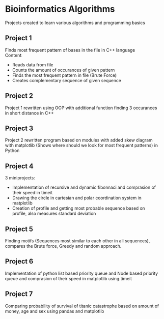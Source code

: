 # Bioinformatics Algorithms

Projects created to learn various algorithms and programming basics

## Project 1

Finds most frequent pattern of bases in the file  in C++ language  
Content:

* Reads data from file
* Counts the amount of occurances of given pattern
* Finds the most frequent pattern in file (Brute Force)
* Creates complementary sequence of given sequence

## Project 2

Project 1 rewritten using OOP with additional function finding 3 occurances in short distance in C++

## Project 3

Project 2 rewritten program based on modules with added skew diagram with matplotlib (Shows where should we look for most frequent patterns) in Python

## Project 4

3 miniprojects:

* Implementation of recursive and dynamic fibonnaci and comprasion of their speed in timeit
* Drawing the circle in cartesian and polar coordination system in matplotlib
* Creation of profile and getting most probable sequence based on profile, also measures standard deviation

## Project 5

Finding motifs (Sequences most similar to each other in all sequences), compares the Brute force, Greedy and random approach.

## Project 6

Implementation of python list based priority queue and Node based priority queue and comprasion of their speed in matplotlib using timeit

## Project 7

Comparing probability of survival of titanic catastrophe based on amount of money, age and sex using pandas and matplotlib